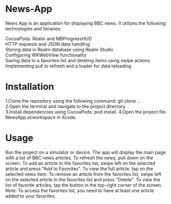 # News-App
News App is an application for displaying BBC news. It utilizes the following technologies and libraries: <br/>

CocoaPods: Realm and MBProgressHUD <br/>
HTTP requests and JSON data handling <br/>
Storing data in Realm database using Realm Studio <br/>
Configuring WKWebView functionality <br/>
Saving data to a favorites list and deleting items using swipe actions <br/>
Implementing pull to refresh and a loader for data reloading <br/>

# Installation
1.Clone the repository using the following command: git clone ...  
2.Open the terminal and navigate to the project directory.  
3.Install dependencies using CocoaPods: pod install. 
4.Open the project file NewsApp.xcworkspace in Xcode.  

# Usage

Run the project on a simulator or device.
The app will display the main page with a list of BBC news articles.
To refresh the news, pull down on the screen.
To add an article to the favorites list, swipe left on the selected article and press "Add to Favorites".
To view the full article, tap on the selected news item.
To remove an article from the favorites list, swipe left on the selected article in the favorites list and press "Delete".
To view the list of favorite articles, tap the button in the top-right corner of the screen.
Note: To access the favorites list, you need to have at least one article added to your favorites.
